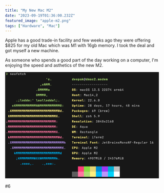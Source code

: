 ```yaml
---
title: "My New Mac M2"
date: "2023-09-19T01:36:00.232Z"
featured_image: "apple-m2.png"
tags: ["Hardware", "Mac"]
---
```


Apple has a good trade-in facility and few weeks ago they were offering $825 for my old Mac which was M1 with 16gb memory. I took the deal and got myself a new machine.

As someone who spends a good part of the day working on a computer, I'm enjoying the speed and asthetics of the new M2.

![Mac M2](neofetch-mac-m2.png)

#6
